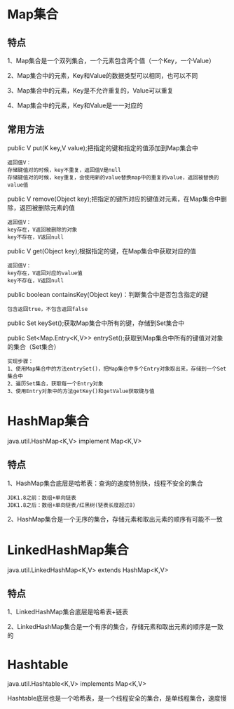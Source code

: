 # Map集合

## 特点
1、Map集合是一个双列集合，一个元素包含两个值（一个Key，一个Value）

2、Map集合中的元素，Key和Value的数据类型可以相同，也可以不同

3、Map集合中的元素，Key是不允许重复的，Value可以重复

4、Map集合中的元素，Key和Value是一一对应的

## 常用方法

public V put(K key,V value);把指定的键和指定的值添加到Map集合中
```
返回值V：
存储键值对的时候，key不重复，返回值V是null
存储键值对的时候，key重复，会使用新的value替换map中的重复的value，返回被替换的value值
```

public V remove(Object key);把指定的键所对应的键值对元素，在Map集合中删除，返回被删除元素的值
```
返回值V：
key存在，V返回被删除的对象
key不存在，V返回null
```

public V get(Object key);根据指定的键，在Map集合中获取对应的值
```
返回值V：
key存在，V返回对应的value值
key不存在，V返回null
```

public boolean containsKey(Object key)：判断集合中是否包含指定的键
```
包含返回true，不包含返回false
```

public Set<K> keySet();获取Map集合中所有的键，存储到Set集合中

public Set<Map.Entry<K,V>> entrySet();获取到Map集合中所有的键值对对象的集合（Set集合）
```
实现步骤：
1、使用Map集合中的方法entrySet()，把Map集合中多个Entry对象取出来，存储到一个Set集合中
2、遍历Set集合，获取每一个Entry对象
3、使用Entry对象中的方法getKey()和getValue获取键与值
```
# HashMap集合

java.util.HashMap<K,V> implement Map<K,V>

## 特点
1、HashMap集合底层是哈希表：查询的速度特别快，线程不安全的集合
~~~
JDK1.8之前：数组+单向链表
JDK1.8之后：数组+单向链表/红黑树(链表长度超过8)
~~~
2、HashMap集合是一个无序的集合，存储元素和取出元素的顺序有可能不一致

# LinkedHashMap集合

java.util.LinkedHashMap<K,V> extends HashMap<K,V>

## 特点
1、LinkedHashMap集合底层是哈希表+链表

2、LinkedHashMap集合是一个有序的集合，存储元素和取出元素的顺序是一致的

# Hashtable

java.util.Hashtable<K,V> implements Map<K,V>

Hashtable底层也是一个哈希表，是一个线程安全的集合，是单线程集合，速度慢